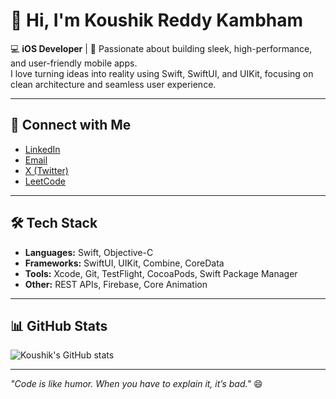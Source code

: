 # 👋 Hi, I'm Koushik Reddy Kambham

💻 **iOS Developer** | 📱 Passionate about building sleek, high-performance, and user-friendly mobile apps.  
I love turning ideas into reality using Swift, SwiftUI, and UIKit, focusing on clean architecture and seamless user experience.

---

## 🔗 Connect with Me
- [LinkedIn](https://www.linkedin.com/in/koushikkambham/)  
- [Email](mailto:koushikkamham123@gmail.com)  
- [X (Twitter)](https://x.com/MaheshKoushik1)  
- [LeetCode](https://leetcode.com/u/koushik0329/)  

---

## 🛠 Tech Stack
- **Languages:** Swift, Objective-C  
- **Frameworks:** SwiftUI, UIKit, Combine, CoreData  
- **Tools:** Xcode, Git, TestFlight, CocoaPods, Swift Package Manager  
- **Other:** REST APIs, Firebase, Core Animation

---

## 📊 GitHub Stats
![Koushik's GitHub stats](https://github-readme-stats.vercel.app/api?username=koushik0329&show_icons=true&theme=swift)

---

_"Code is like humor. When you have to explain it, it’s bad."_ 😄
